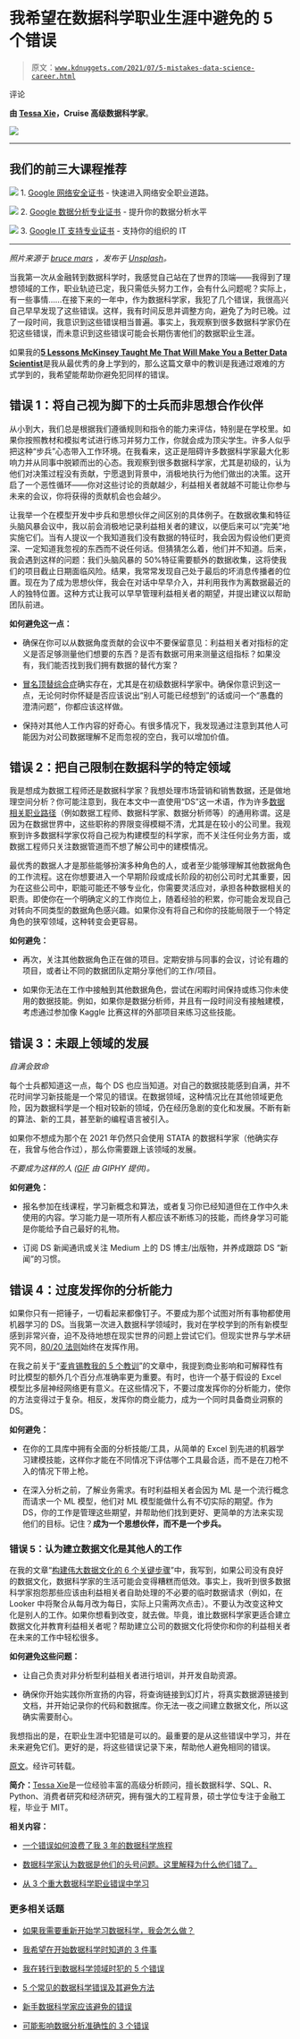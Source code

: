 # 我希望在数据科学职业生涯中避免的 5 个错误

> 原文：[`www.kdnuggets.com/2021/07/5-mistakes-data-science-career.html`](https://www.kdnuggets.com/2021/07/5-mistakes-data-science-career.html)

评论

**由 [Tessa Xie](https://www.linkedin.com/in/tessayuqingxie/)，Cruise 高级数据科学家**。

![](img/4052634524495385938094c17eb43d60.png)

* * *

## 我们的前三大课程推荐

![](img/0244c01ba9267c002ef39d4907e0b8fb.png) 1\. [Google 网络安全证书](https://www.kdnuggets.com/google-cybersecurity) - 快速进入网络安全职业道路。

![](img/e225c49c3c91745821c8c0368bf04711.png) 2\. [Google 数据分析专业证书](https://www.kdnuggets.com/google-data-analytics) - 提升你的数据分析水平

![](img/0244c01ba9267c002ef39d4907e0b8fb.png) 3\. [Google IT 支持专业证书](https://www.kdnuggets.com/google-itsupport) - 支持你的组织的 IT

* * *

*照片来源于 [bruce mars](https://unsplash.com/@brucemars?utm_source=medium&utm_medium=referral) ，发布于 [Unsplash](https://unsplash.com/?utm_source=medium&utm_medium=referral)。*

当我第一次从金融转到数据科学时，我感觉自己站在了世界的顶端——我得到了理想领域的工作，职业轨迹已定，我只需低头努力工作，会有什么问题呢？实际上，有一些事情……在接下来的一年中，作为数据科学家，我犯了几个错误，我很高兴自己早早发现了这些错误。这样，我有时间反思并调整方向，避免了为时已晚。过了一段时间，我意识到这些错误相当普遍。事实上，我观察到很多数据科学家仍在犯这些错误，而未意识到这些错误可能会长期伤害他们的数据职业生涯。

如果我的[**5 Lessons McKinsey Taught Me That Will Make You a Better Data Scientist**](https://www.kdnuggets.com/2021/07/5-lessons-mckinsey-taught-better-data-scientist.html)是我从最优秀的身上学到的，那么这篇文章中的教训是我通过艰难的方式学到的，我希望能帮助你避免犯同样的错误。

## 错误 1：将自己视为脚下的士兵而非思想合作伙伴

从小到大，我们总是根据我们遵循规则和指令的能力来评估，特别是在学校里。如果你按照教材和模拟考试进行练习并努力工作，你就会成为顶尖学生。许多人似乎把这种“步兵”心态带入工作环境。在我看来，这正是阻碍许多数据科学家最大化影响力并从同事中脱颖而出的心态。我观察到很多数据科学家，尤其是初级的，认为他们对决策过程没有贡献，宁愿退到背景中，消极地执行为他们做出的决策。这开启了一个恶性循环——你对这些讨论的贡献越少，利益相关者就越不可能让你参与未来的会议，你将获得的贡献机会也会越少。

让我举一个在模型开发中步兵和思想伙伴之间区别的具体例子。在数据收集和特征头脑风暴会议中，我以前会消极地记录利益相关者的建议，以便后来可以“完美”地实施它们。当有人提议一个我知道我们没有数据的特征时，我会因为假设他们更资深、一定知道我忽视的东西而不说任何话。但猜猜怎么着，他们并不知道。后来，我会遇到这样的问题：我们头脑风暴的 50%特征需要额外的数据收集，这将使我们的项目截止日期面临风险。结果，我常常发现自己处于最后的坏消息传播者的位置。现在为了成为思想伙伴，我会在对话中早早介入，并利用我作为离数据最近的人的独特位置。这种方式让我可以早早管理利益相关者的期望，并提出建议以帮助团队前进。

**如何避免这一点：**

+   确保在你可以从数据角度贡献的会议中不要保留意见：利益相关者对指标的定义是否足够测量他们想要的东西？是否有数据可用来测量这组指标？如果没有，我们能否找到我们拥有数据的替代方案？

+   [冒名顶替综合症](https://en.wikipedia.org/wiki/Impostor_syndrome)确实存在，尤其是在初级数据科学家中。确保你意识到这一点，无论何时你怀疑是否应该说出“别人可能已经想到”的话或问一个“愚蠢的澄清问题”，你都应该这样做。

+   保持对其他人工作内容的好奇心。有很多情况下，我发现通过注意到其他人可能因为对公司数据理解不足而忽视的空白，我可以增加价值。

## 错误 2：把自己限制在数据科学的特定领域

我是想成为数据工程师还是数据科学家？我想处理市场营销和销售数据，还是做地理空间分析？你可能注意到，我在本文中一直使用“DS”这一术语，作为许多[数据相关职业路径](https://towardsdatascience.com/how-to-pick-the-right-career-in-the-data-world-1cec8a084767)（例如数据工程师、数据科学家、数据分析师等）的通用称谓。这是因为在数据世界中，这些职称的界限变得模糊不清，尤其是在较小的公司里。我观察到许多数据科学家仅将自己视为构建模型的科学家，而不关注任何业务方面，或数据工程师只关注数据管道而不想了解公司中的建模情况。

最优秀的数据人才是那些能够扮演多种角色的人，或者至少能够理解其他数据角色的工作流程。这在你想要进入一个早期阶段或成长阶段的初创公司时尤其重要，因为在这些公司中，职能可能还不够专业化，你需要灵活应对，承担各种数据相关的职责。即使你在一个明确定义的工作岗位上，随着经验的积累，你可能会发现自己对转向不同类型的数据角色感兴趣。如果你没有将自己和你的技能局限于一个特定角色的狭窄领域，这种转变会更容易。

**如何避免：**

+   再次，关注其他数据角色正在做的项目。定期安排与同事的会议，讨论有趣的项目，或者让不同的数据团队定期分享他们的工作/项目。

+   如果你无法在工作中接触到其他数据角色，尝试在闲暇时间保持或练习你未使用的数据技能。例如，如果你是数据分析师，并且有一段时间没有接触建模，考虑通过参加像 Kaggle 比赛这样的外部项目来练习这些技能。

## 错误 3：未跟上领域的发展

*自满会致命*

每个士兵都知道这一点，每个 DS 也应当知道。对自己的数据技能感到自满，并不花时间学习新技能是一个常见的错误。在数据领域，这种情况比在其他领域更危险，因为数据科学是一个相对较新的领域，仍在经历急剧的变化和发展。不断有新的算法、新的工具，甚至新的编程语言被引入。

如果你不想成为那个在 2021 年仍然只会使用 STATA 的数据科学家（他确实存在，我曾与他合作过），那么你需要跟上该领域的发展。

*不要成为这样的人 ([GIF](http://gph.is/2lFlHIK) 由 GIPHY 提供)。*

**如何避免：**

+   报名参加在线课程，学习新概念和算法，或者复习你已经知道但在工作中久未使用的内容。学习能力是一项所有人都应该不断练习的技能，而终身学习可能是你能给予自己最好的礼物。

+   订阅 DS 新闻通讯或关注 Medium 上的 DS 博主/出版物，并养成跟踪 DS “新闻”的习惯。

## 错误 4：过度发挥你的分析能力

如果你只有一把锤子，一切看起来都像钉子。不要成为那个试图对所有事物都使用机器学习的 DS。当我第一次进入数据科学领域时，我对在学校学到的所有新模型感到非常兴奋，迫不及待地想在现实世界的问题上尝试它们。但现实世界与学术研究不同，[80/20 法则](https://en.wikipedia.org/wiki/Pareto_principle)始终在发挥作用。

在我之前关于“[麦肯锡教我的 5 个教训](https://www.kdnuggets.com/2021/07/5-lessons-mckinsey-taught-better-data-scientist.html)”的文章中，我提到商业影响和可解释性有时比模型的额外几个百分点准确率更为重要。有时，也许一个基于假设的 Excel 模型比多层神经网络更有意义。在这些情况下，不要过度发挥你的分析能力，使你的方法变得过于复杂。相反，发挥你的商业能力，成为一个同时具备商业洞察的 DS。

**如何避免：**

+   在你的工具库中拥有全面的分析技能/工具，从简单的 Excel 到先进的机器学习建模技能，这样你才能在不同情况下评估哪个工具最合适，而不是在刀枪不入的情况下带上枪。

+   在深入分析之前，了解业务需求。有时利益相关者会因为 ML 是一个流行概念而请求一个 ML 模型，他们对 ML 模型能做什么有不切实际的期望。作为 DS，你的工作是管理这些期望，并帮助他们找到更好、更简单的方法来实现他们的目标。记住？**成为一个思想伙伴，而不是一个步兵。**

### 错误 5：认为建立数据文化是其他人的工作

在我的文章“[构建伟大数据文化的 6 个关键步骤](https://towardsdatascience.com/6-essential-steps-to-building-a-great-data-culture-e529d4dcad7e)”中，我写到，如果公司没有良好的数据文化，数据科学家的生活可能会变得糟糕而低效。事实上，我听到很多数据科学家抱怨那些应该由利益相关者自助处理的不必要的临时数据请求（例如，在 Looker 中将聚合从每月改为每日，实际上只需两次点击）。不要认为改变这种文化是别人的工作。如果你想看到改变，就去做。毕竟，谁比数据科学家更适合建立数据文化并教育利益相关者呢？帮助建立公司的数据文化将使你和你的利益相关者在未来的工作中轻松很多。

**如何避免这些问题：**

+   让自己负责对非分析型利益相关者进行培训，并开发自助资源。

+   确保你开始实践你所宣扬的内容，将查询链接到幻灯片，将真实数据源链接到文档，并开始记录你的代码和数据库。你无法一夜之间建立数据文化，所以这确实需要耐心。

我想指出的是，在职业生涯中犯错是可以的。最重要的是从这些错误中学习，并在未来避免它们。更好的是，将这些错误记录下来，帮助他人避免相同的错误。

[原文](https://towardsdatascience.com/5-mistakes-i-wish-i-had-avoided-in-my-data-science-career-6c22a44304a1)。经许可转载。

**简介：**[Tessa Xie](https://www.linkedin.com/in/tessayuqingxie/)是一位经验丰富的高级分析顾问，擅长数据科学、SQL、R、Python、消费者研究和经济研究，拥有强大的工程背景，硕士学位专注于金融工程，毕业于 MIT。

**相关内容：**

+   [一个错误如何浪费了我 3 年的数据科学旅程](https://www.kdnuggets.com/2021/06/single-mistake-wasted-3-years-data-science.html)

+   [数据科学家认为数据是他们的头号问题。这里解释为什么他们错了。](https://www.kdnuggets.com/2020/09/data-scientist-data-problem-wrong.html)

+   [从 3 个重大数据科学职业错误中学习](https://www.kdnuggets.com/2020/02/learning-from-big-data-science-career-mistakes.html)

### 更多相关话题

+   [如果我需要重新开始学习数据科学，我会怎么做？](https://www.kdnuggets.com/2020/08/start-learning-data-science-again.html)

+   [我希望在开始数据科学时知道的 3 件事](https://www.kdnuggets.com/2023/01/3-things-wish-knew-started-data-science.html)

+   [我在转行到数据科学领域时犯的 5 个错误](https://www.kdnuggets.com/2023/07/5-mistakes-made-switching-data-science-career.html)

+   [5 个常见的数据科学错误及其避免方法](https://www.kdnuggets.com/5-common-data-science-mistakes-and-how-to-avoid-them)

+   [新手数据科学家应该避免的错误](https://www.kdnuggets.com/2022/06/mistakes-newbie-data-scientists-avoid.html)

+   [可能影响数据分析准确性的 3 个错误](https://www.kdnuggets.com/2023/03/3-mistakes-could-affecting-accuracy-data-analytics.html)
